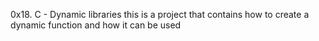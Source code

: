 0x18. C - Dynamic libraries
this is a project that contains how to create a dynamic function and how it can be used 

